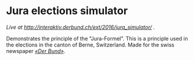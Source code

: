# Jura elections simulator

_Live at http://interaktiv.derbund.ch/ext/2016/jura_simulator/ ._

Demonstrates the principle of the "Jura-Formel". This is a principle used in the elections in the canton of Berne, Switzerland. Made for the swiss newspaper [_«Der Bund»_](http://www.derbund.ch).

